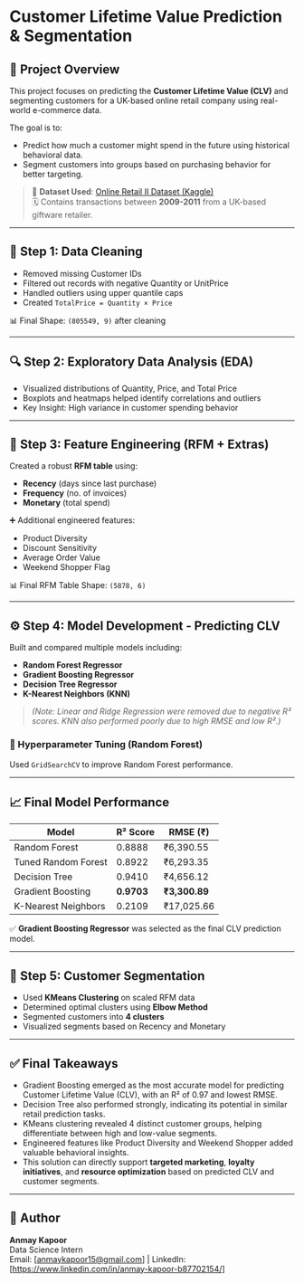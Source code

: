 #  Customer Lifetime Value Prediction & Segmentation

## 📌 Project Overview
This project focuses on predicting the **Customer Lifetime Value (CLV)** and segmenting customers for a UK-based online retail company using real-world e-commerce data.

The goal is to:
- Predict how much a customer might spend in the future using historical behavioral data.
- Segment customers into groups based on purchasing behavior for better targeting.

> 📂 **Dataset Used**: [Online Retail II Dataset (Kaggle)](https://www.kaggle.com/datasets/lakshmi25npathi/online-retail-dataset)  
> 🗓️ Contains transactions between **2009-2011** from a UK-based giftware retailer.

---

## 🧹 Step 1: Data Cleaning
- Removed missing Customer IDs
- Filtered out records with negative Quantity or UnitPrice
- Handled outliers using upper quantile caps
- Created `TotalPrice = Quantity × Price`

📊 Final Shape: `(805549, 9)` after cleaning

---

## 🔍 Step 2: Exploratory Data Analysis (EDA)
- Visualized distributions of Quantity, Price, and Total Price
- Boxplots and heatmaps helped identify correlations and outliers
- Key Insight: High variance in customer spending behavior

---

## 🧠 Step 3: Feature Engineering (RFM + Extras)
Created a robust **RFM table** using:
- **Recency** (days since last purchase)
- **Frequency** (no. of invoices)
- **Monetary** (total spend)

➕ Additional engineered features:
- Product Diversity
- Discount Sensitivity
- Average Order Value
- Weekend Shopper Flag

📊 Final RFM Table Shape: `(5878, 6)`

---

## ⚙️ Step 4: Model Development - Predicting CLV
Built and compared multiple models including:
- **Random Forest Regressor**
- **Gradient Boosting Regressor**
- **Decision Tree Regressor**
- **K-Nearest Neighbors (KNN)**  
> _(Note: Linear and Ridge Regression were removed due to negative R² scores. KNN also performed poorly due to high RMSE and low R².)_


### 🔧 Hyperparameter Tuning (Random Forest)
Used `GridSearchCV` to improve Random Forest performance.

---

## 📈 Final Model Performance

| Model                  | R² Score | RMSE (₹)       |
|------------------------|----------|----------------|
| Random Forest          | 0.8888   | ₹6,390.55      |
| Tuned Random Forest    | 0.8922   | ₹6,293.35      |
| Decision Tree          | 0.9410   | ₹4,656.12      |
| Gradient Boosting      | **0.9703** | **₹3,300.89** |
| K-Nearest Neighbors    | 0.2109   | ₹17,025.66     |


✅ **Gradient Boosting Regressor** was selected as the final CLV prediction model.

---

## 🧩 Step 5: Customer Segmentation
- Used **KMeans Clustering** on scaled RFM data
- Determined optimal clusters using **Elbow Method**
- Segmented customers into **4 clusters**
- Visualized segments based on Recency and Monetary

---

## ✅ Final Takeaways
- Gradient Boosting emerged as the most accurate model for predicting Customer Lifetime Value (CLV), with an R² of 0.97 and lowest RMSE.
- Decision Tree also performed strongly, indicating its potential in similar retail prediction tasks.
- KMeans clustering revealed 4 distinct customer groups, helping differentiate between high and low-value segments.
- Engineered features like Product Diversity and Weekend Shopper added valuable behavioral insights.
- This solution can directly support **targeted marketing**, **loyalty initiatives**, and **resource optimization** based on predicted CLV and customer segments.




---

## 👤 Author
**Anmay Kapoor**  
Data Science Intern  
Email: [anmaykapoor15@gmail.com] | LinkedIn: [https://www.linkedin.com/in/anmay-kapoor-b87702154/]

